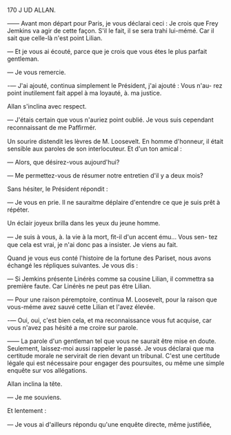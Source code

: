 170 J UD ALLAN.

—— Avant mon départ pour Paris, je vous déclarai ceci : Je crois que Frey
Jemkins va agir de cette façon. S'il le fait, il se sera trahi lui-mémé. Car
il sait que celle-là n'est point Lilian.

— Et je vous ai écouté, parce que je crois que vous étes le plus parfait
gentleman.

— Je vous remercie.

-— J'ai ajouté, continua simplement le Président, j'ai ajouté : Vous n'au-
rez point inutilement fait appel à ma loyauté, à. ma justice.

Allan s'inclina avec respect.

— J'étais certain que vous n'auriez point oublié. Je vous suis cependant
reconnaissant de me Pafﬁrmér.

Un sourire distendit les lèvres de M. Loosevelt. En homme d'honneur, il
était sensible aux paroles de son interlocuteur. Et d'un ton amical :

— Alors, que désirez-vous aujourd'hui?

— Me permettez-vous de résumer notre entretien d'il y a deux mois?

Sans hésiter, le Président répondit :

— Je vous en prie. Il ne sauraitme déplaire d'entendre ce que je suis
prêt à répéter.

Un éclair joyeux brilla dans les yeux du jeune homme.

— Je suis à vous, à. la vie à la mort, ﬁt-il d'un accent ému... Vous sen-
tez que cela est vrai, je n'ai donc pas a insister. Je viens au fait.

Quand je vous eus conté l'histoire de la fortune des Pariset, nous avons
échangé les répliques suivantes. Je vous dis :

— Si Jemkins présente Linérès comme sa cousine Lilian, il commettra
sa première faute. Car Linérès ne peut pas étre Lilian.

— Pour une raison péremptoire, continua M. Loosevelt, pour la raison
que vous-méme avez sauvé cette Lilian et l'avez élevée.

-— Oui, oui, c'est bien cela, et ma reconnaissance vous fut acquise, car vous
n'avez pas hésité a me croire sur parole.

—— La parole d'un gentleman tel que vous ne saurait être mise en doute.
Seulement, laissez-moi aussi rappeler le passé. Je vous déclarai que ma
certitude morale ne servirait de rien devant un tribunal. C'est une certitude
légale qui est nécessaire pour engager des poursuites, ou même une simple
enquête sur vos allégations.

Allan inclina la tête.

— Je me souviens.

Et lentement :

— Je vous ai d'ailleurs répondu qu'une enquête directe, même justiﬁée,


